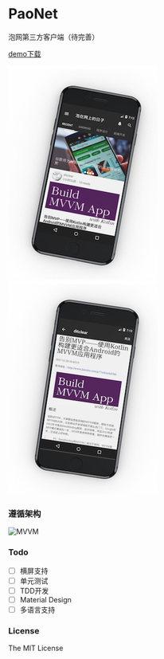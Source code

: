 # PaoNet
泡网第三方客户端（待完善）

[demo下载](demo.apk)

![首页](screenshot/home.png)![文章](screenshot/article.png)



### 遵循架构

![MVVM](http://upload-images.jianshu.io/upload_images/3722695-70230207c39b8601.png?imageMogr2/auto-orient/strip%7CimageView2/2/w/1240)

### Todo

- [ ] 横屏支持
- [ ] 单元测试
- [ ] TDD开发
- [ ] Material Design
- [ ] 多语言支持

### License

The MIT License 

